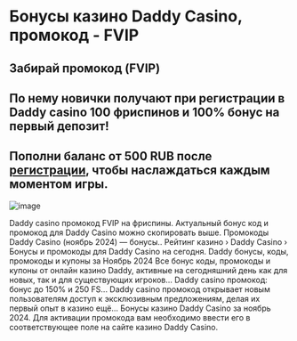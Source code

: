# Бонусы казино Daddy Casino, промокод - FVIP

## Забирай промокод (FVIP)

## По нему новички получают при регистрации в Daddy casino 100 фриспинов и 100% бонус на первый депозит!

## Пополни баланс от 500 RUB после [регистрации](https://linksc.ru/daddy_fvip), чтобы наслаждаться каждым моментом игры.


![image](https://github.com/user-attachments/assets/f769d611-395e-4907-ba87-cc3fc5029f8e)


Daddy casino промокод FVIP на фриспины. Актуальный бонус код и промокод для Daddy Casino можно скопировать выше.
Промокоды Daddy Casino (ноябрь 2024) — бонусы..
Рейтинг казино › Daddy Casino › Бонусы и промокоды для Daddy Casino на сегодня.
Daddy бонусы, коды, промокоды и купоны за Ноябрь 2024 Все бонус коды, промокоды и купоны от онлайн казино Daddy, активные на сегодняшний день как для новых, так и для существующих игроков...
Daddy casino промокод: бонус до 150% и 250 FS... Daddy casino промокод открывает новым пользователям доступ к эксклюзивным предложениям, делая их первый опыт в казино ещё...
Бонусы казино Daddy Casino за ноябрь 2024. Для активации промокода вам необходимо ввести его в соответствующее поле на сайте казино Daddy Casino.
